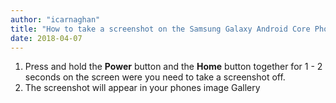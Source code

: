 ```yaml
---
author: "icarnaghan"
title: "How to take a screenshot on the Samsung Galaxy Android Core Phone"
date: 2018-04-07
---
```


1. Press and hold the **Power** button and the **Home** button together for 1 - 2 seconds on the screen were you need to take a screenshot off.
2. The screenshot will appear in your phones image Gallery
